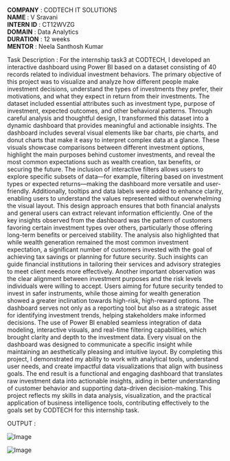 **COMPANY** : CODTECH IT SOLUTIONS  
**NAME** : V Sravani  
**INTERN ID** : CT12WVZG  
**DOMAIN** : Data Analytics  
**DURATION** : 12 weeks  
**MENTOR** : Neela Santhosh Kumar  


Task Description : 
For the internship task3 at CODTECH, I developed an interactive dashboard using Power BI based on a dataset consisting of 40 records related to individual investment behaviors. The primary objective of this project was to visualize and analyze how different people make investment decisions, understand the types of investments they prefer, their motivations, and what they expect in return from their investments. The dataset included essential attributes such as investment type, purpose of investment, expected outcomes, and other behavioral patterns. Through careful analysis and thoughtful design, I transformed this dataset into a dynamic dashboard that provides meaningful and actionable insights. The dashboard includes several visual elements like bar charts, pie charts, and donut charts that make it easy to interpret complex data at a glance. These visuals showcase comparisons between different investment options, highlight the main purposes behind customer investments, and reveal the most common expectations such as wealth creation, tax benefits, or securing the future. The inclusion of interactive filters allows users to explore specific subsets of data—for example, filtering based on investment types or expected returns—making the dashboard more versatile and user-friendly. Additionally, tooltips and data labels were added to enhance clarity, enabling users to understand the values represented without overwhelming the visual layout. This design approach ensures that both financial analysts and general users can extract relevant information efficiently. One of the key insights observed from the dashboard was the pattern of customers favoring certain investment types over others, particularly those offering long-term benefits or perceived stability. The analysis also highlighted that while wealth generation remained the most common investment expectation, a significant number of customers invested with the goal of achieving tax savings or planning for future security. Such insights can guide financial institutions in tailoring their services and advisory strategies to meet client needs more effectively. Another important observation was the clear alignment between investment purposes and the risk levels individuals were willing to accept. Users aiming for future security tended to invest in safer instruments, while those aiming for wealth generation showed a greater inclination towards high-risk, high-reward options. The dashboard serves not only as a reporting tool but also as a strategic asset for identifying investment trends, helping stakeholders make informed decisions. The use of Power BI enabled seamless integration of data modeling, interactive visuals, and real-time filtering capabilities, which brought clarity and depth to the investment data. Every visual on the dashboard was designed to communicate a specific insight while maintaining an aesthetically pleasing and intuitive layout. By completing this project, I demonstrated my ability to work with analytical tools, understand user needs, and create impactful data visualizations that align with business goals. The end result is a functional and engaging dashboard that translates raw investment data into actionable insights, aiding in better understanding of customer behavior and supporting data-driven decision-making. This project reflects my skills in data analysis, visualization, and the practical application of business intelligence tools, contributing effectively to the goals set by CODTECH for this internship task.

OUTPUT : 

![Image](https://github.com/user-attachments/assets/ff5dc8d8-9e1c-4f31-bb9c-28a688c79862)

![Image](https://github.com/user-attachments/assets/8381c9d8-b212-4387-aa95-6db60c06813a)
